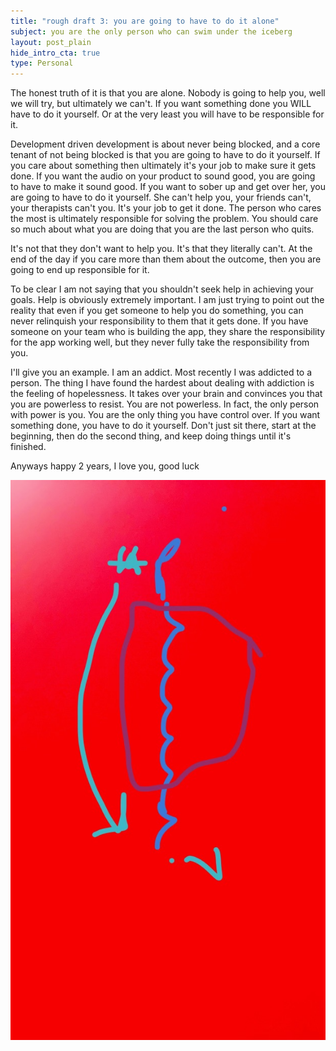 ```yaml
---
title: "rough draft 3: you are going to have to do it alone"
subject: you are the only person who can swim under the iceberg
layout: post_plain
hide_intro_cta: true
type: Personal
---
```


The honest truth of it is that you are alone. Nobody is going to help you, well we will try, but ultimately we can't. If you want something done you WILL have to do it yourself. Or at the very least you will have to be responsible for it.

Development driven development is about never being blocked, and a core tenant of not being blocked is that you are going to have to do it yourself. If you care about something then ultimately it's your job to make sure it gets done. If you want the audio on your product to sound good, you are going to have to make it sound good. If you want to sober up and get over her, you are going to have to do it yourself. She can't help you, your friends can't, your therapists can't you. It's your job to get it done. The person who cares the most is ultimately responsible for solving the problem. You should care so much about what you are doing that you are the last person who quits.

It's not that they don't want to help you. It's that they literally can't. At the end of the day if you care more than them about the outcome, then you are going to end up responsible for it.

To be clear I am not saying that you shouldn't seek help in achieving your goals. Help is obviously extremely important. I am just trying to point out the reality that even if you get someone to help you do something, you can never relinquish your responsibility to them that it gets done. If you have someone on your team who is building the app, they share the responsibility for the app working well, but they never fully take the responsibility from you.

I'll give you an example. I am an addict. Most recently I was addicted to a person. The thing I have found the hardest about dealing with addiction is the feeling of hopelessness. It takes over your brain and convinces you that you are powerless to resist. You are not powerless. In fact, the only person with power is you. You are the only thing you have control over. If you want something done, you have to do it yourself. Don't just sit there, start at the beginning, then do the second thing, and keep doing things until it's finished.

Anyways happy 2 years, I love you, good luck

![Iceberg](/images/iceberg.jpeg)
